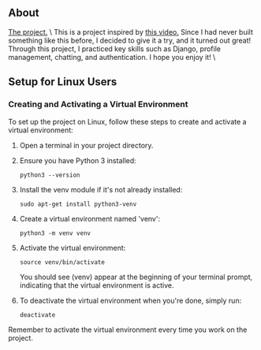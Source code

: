 ## About

<a href="https://matheuskya.pythonanywhere.com/main/index/">The project.</a>
\\
This is a project inspired by <a href="https://www.youtube.com/watch?v=RELWFGJnKE0&list=LL&index=6&t=86s">this video.</a>
Since I had never built something like this before, I decided to give it a try, and it turned out great!
Through this project, I practiced key skills such as Django, profile management, chatting, and authentication. I hope you enjoy it!
\\
## Setup for Linux Users

### Creating and Activating a Virtual Environment

To set up the project on Linux, follow these steps to create and activate a virtual environment:

1. Open a terminal in your project directory.

2. Ensure you have Python 3 installed:
   ```
   python3 --version
   ```

3. Install the venv module if it's not already installed:
   ```
   sudo apt-get install python3-venv
   ```

4. Create a virtual environment named 'venv':
   ```
   python3 -m venv venv
   ```

5. Activate the virtual environment:
   ```
   source venv/bin/activate
   ```

   You should see (venv) appear at the beginning of your terminal prompt, indicating that the virtual environment is active.

6. To deactivate the virtual environment when you're done, simply run:
   ```
   deactivate
   ```

Remember to activate the virtual environment every time you work on the project.
